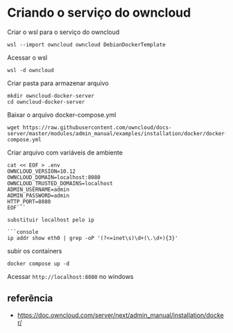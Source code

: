 # Criando o serviço do owncloud

Criar o wsl para o serviço do owncloud

```console
wsl --import owncloud owncloud DebianDockerTemplate
```

Acessar o wsl

```console
wsl -d owncloud 
```

Criar pasta para armazenar arquivo

```console
mkdir owncloud-docker-server
cd owncloud-docker-server
```

Baixar o arquivo docker-compose.yml

```console
wget https://raw.githubusercontent.com/owncloud/docs-server/master/modules/admin_manual/examples/installation/docker/docker-compose.yml
```

Criar arquivo com variáveis de ambiente

```console
cat << EOF > .env
OWNCLOUD_VERSION=10.12
OWNCLOUD_DOMAIN=localhost:8080
OWNCLOUD_TRUSTED_DOMAINS=localhost
ADMIN_USERNAME=admin
ADMIN_PASSWORD=admin
HTTP_PORT=8080
EOF```

substituir localhost pelo ip

```console
ip addr show eth0 | grep -oP '(?<=inet\s)\d+(\.\d+){3}'
```

subir os containers

```console
docker compose up -d
```

Acessar `http://localhost:8080` no windows

## referência

- https://doc.owncloud.com/server/next/admin_manual/installation/docker/
